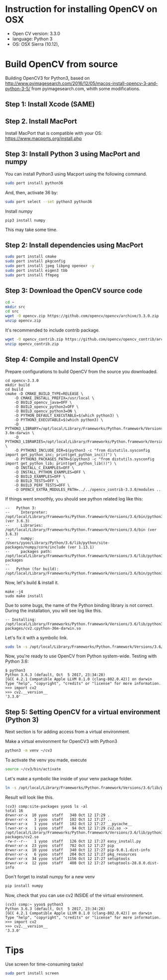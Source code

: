 # Instruction for installing OpenCV on OSX

* Open CV version: 3.3.0
* language: Python 3
* OS: OSX Sierra (10.12), 




# Build OpenCV from source
 
 
Building OpenCV3 for Python3, based on 
http://www.pyimagesearch.com/2016/12/05/macos-install-opencv-3-and-python-3-5/ from pyimagesearch.com, whith some modifications. 

## Step 1: Install Xcode (SAME)


## Step 2. Install MacPort

Install MacPort that is compatible with your OS: https://www.macports.org/install.php



## Step 3: Install Python 3 using MacPort and numpy 

You can install Python3 using Macport using the following command.

```bash
sudo port install python36
```

And, then, activate 36 by:
```bash
sudo port select --set python3 python36
```


Install numpy
```
pip3 install numpy
```
This may take some time.


## Step 2: Install dependencies using MacPort
```bash
sudo port install cmake                
sudo port install pkgconfig
sudo port install jpeg libpng openexr -y
sudo port install eigen3 tbb
sudo port install ffmpeg
```


## Step 3: Download the OpenCV source code
```bash
cd ~
mkdir src
cd src
wget -O opencv.zip https://github.com/opencv/opencv/archive/3.3.0.zip
unzip opencv.zip
```

It's recommended to include contrib package.
```bash
wget -O opencv_contrib.zip https://github.com/opencv/opencv_contrib/archive/3.3.0.zip
unzip opencv_contrib.zip
```


## Step 4: Compile and Install OpenCV




Prepare configurations to build OpenCV from the source you downloaded.
```
cd opencv-3.3.0
mkdir build
cd build
cmake -D CMAKE_BUILD_TYPE=RELEASE \
    -D CMAKE_INSTALL_PREFIX=/usr/local \
    -D BUILD_opencv_java=OFF \
    -D BUILD_opencv_python2=OFF \
    -D BUILD_opencv_python3=ON \
    -D PYTHON_DEFAULT_EXECUTABLE=$(which python3) \
    -D PYTHON3_EXECUTABLE=$(which python3) \
    -D PYTHON3_LIBRARY=/opt/local/Library/Frameworks/Python.framework/Versions/3.6/lib/python3.6/config-3.6m-darwin \
    -D PYTHON3_LIBRARIES=/opt/local/Library/Frameworks/Python.framework/Versions/3.6/bin \
    -D PYTHON3_INCLUDE_DIR=$(python3 -c "from distutils.sysconfig import get_python_inc; print(get_python_inc())") \
    -D PYTHON3_PACKAGES_PATH=$(python3 -c "from distutils.sysconfig import get_python_lib; print(get_python_lib())") \
    -D INSTALL_C_EXAMPLES=OFF \
    -D INSTALL_PYTHON_EXAMPLES=OFF \
    -D BUILD_EXAMPLES=OFF \
    -D BUILD_TESTS=OFF \
    -D BUILD_PERF_TESTS=OFF \
    -D OPENCV_EXTRA_MODULES_PATH=../../opencv_contrib-3.3.0/modules ..
```

If things went smoothly, you should see python related log like this:
```
--   Python 3:
--     Interpreter:                 /opt/local/Library/Frameworks/Python.framework/Versions/3.6/bin/python3 (ver 3.6.3)
--     Libraries:                   /opt/local/Library/Frameworks/Python.framework/Versions/3.6/bin (ver 3.6.3)
--     numpy:                       /Users/yyoo/Library/Python/3.6/lib/python/site-packages/numpy/core/include (ver 1.13.1)
--     packages path:               /opt/local/Library/Frameworks/Python.framework/Versions/3.6/lib/python3.6/site-packages
-- 
--   Python (for build):            /opt/local/Library/Frameworks/Python.framework/Versions/3.6/bin/python3
```



Now, let's build & install it.
```
make -j4
sudo make install
```


Due to some bugs, the name of the Python binding library is not correct.
During the installation, you will see log like this.
```
-- Installing: /opt/local/Library/Frameworks/Python.framework/Versions/3.6/lib/python3.6/site-packages/cv2.cpython-36m-darwin.so
```

Let's fix it with a symbolic link.
```bash
sudo ln -s /opt/local/Library/Frameworks/Python.framework/Versions/3.6/lib/python3.6/site-packages/cv2.cpython-36m-darwin.so /opt/local/Library/Frameworks/Python.framework/Versions/3.6/lib/python3.6/site-packages/cv2.so
```

Now, you're ready to use OpenCV from Python system-wide. 
Testing with Python 3.6: 
```
$ python3
Python 3.6.3 (default, Oct  5 2017, 23:34:28) 
[GCC 4.2.1 Compatible Apple LLVM 8.1.0 (clang-802.0.42)] on darwin
Type "help", "copyright", "credits" or "license" for more information.
>>> import cv2
>>> cv2.__version__
'3.3.0'
```


## Step 5: Setting OpenCV for a virtual environment (Python 3)

Next section is for adding access from a virtual environment.

Make a virtual environment for OpenCV3 with Python3
```bash
python3 -m venv ~/cv3
``` 

To activate the venv you made, execute
```bash
source ~/cv3/bin/activate
``` 


Let's make a symbolic like inside of your venv package folder. 
```bash
ln -s /opt/local/Library/Frameworks/Python.framework/Versions/3.6/lib/python3.6/site-packages/cv2.so ~/cv3/lib/python3.6/site-packages/cv2.so
```

Result will look like this.
```
(cv3) comp:site-packages yyoo$ ls -al
total 16
drwxr-xr-x  10 yyoo  staff   340 Oct 12 17:29 .
drwxr-xr-x   3 yyoo  staff   102 Oct 12 17:27 ..
drwxr-xr-x   3 yyoo  staff   102 Oct 12 17:27 __pycache__
lrwxr-xr-x   1 yyoo  staff    94 Oct 12 17:29 cv2.so -> /opt/local/Library/Frameworks/Python.framework/Versions/3.6/lib/python3.6/site-packages/cv2.so
-rw-r--r--   1 yyoo  staff   126 Oct 12 17:27 easy_install.py
drwxr-xr-x  23 yyoo  staff   782 Oct 12 17:27 pip
drwxr-xr-x  10 yyoo  staff   340 Oct 12 17:27 pip-9.0.1.dist-info
drwxr-xr-x   6 yyoo  staff   204 Oct 12 17:27 pkg_resources
drwxr-xr-x  34 yyoo  staff  1156 Oct 12 17:27 setuptools
drwxr-xr-x  12 yyoo  staff   408 Oct 12 17:27 setuptools-28.8.0.dist-info

```

Don't forget to install numpy for a new venv
```bash
pip install numpy
```


Now, check that you can use cv2 INSIDE of the virtual environment.

```
(cv3) comp:~ yyoo$ python3
Python 3.6.3 (default, Oct  5 2017, 23:34:28) 
[GCC 4.2.1 Compatible Apple LLVM 8.1.0 (clang-802.0.42)] on darwin
Type "help", "copyright", "credits" or "license" for more information.
>>> import cv2
>>> cv2.__version__
'3.3.0'
```



# Tips

Use screen for time-consuming tasks!

```bash
sudo port install screen
```


